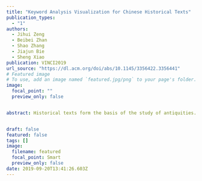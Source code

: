 ```yaml
---
title: "Keyword Analysis Visualization for Chinese Historical Texts"
publication_types:
  - "1"
authors:
  - Jihui Zeng
  - Beibei Zhan
  - Shao Zhang
  - Jiajun Bie
  - Sheng Xiao
publication: VINCI2019
url_source: "https://dl.acm.org/doi/abs/10.1145/3356422.3356441"
# Featured image
# To use, add an image named `featured.jpg/png` to your page's folder. 
image:
  focal_point: ""
  preview_only: false


abstract: Historical texts form the basis of the study of antiquities. In the case of Chinese historical texts different genres exist, e.g. chronological and biographical works etc. The contents of these texts normally consist of complex and interrelated information which covers long time period. Traditional history research relies heavily on information extraction and analysis by human researchers. With the recent development of the internet, data science and visualization technologies, digital history gradually attracts more and more attentions and in turn significantly impacts the field of historical study through altering the accessibility of the source materials, the narrative strategy and the analytical methodologies. This paper provides a system that enhances the Chinese historical research using word segmentation, texts analysis and visualization technologies. We can improve the workflow of traditional historical research via automatically detecting important keywords in Chinese historical texts and extracting, analyzing and visualizing the relations between a keyword and other words. This does not only accelerate the text based historical study but also to a great extent increase the scope of the search and analysis of the keywords in Chinese historical texts which used to be limited by the capacity of human researchers.


draft: false
featured: false
tags: []
image:
  filename: featured
  focal_point: Smart
  preview_only: false
date: 2019-09-20T13:41:26.603Z
---
```

